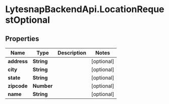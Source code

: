 # LytesnapBackendApi.LocationRequestOptional

## Properties

Name | Type | Description | Notes
------------ | ------------- | ------------- | -------------
**address** | **String** |  | [optional] 
**city** | **String** |  | [optional] 
**state** | **String** |  | [optional] 
**zipcode** | **Number** |  | [optional] 
**name** | **String** |  | [optional] 



